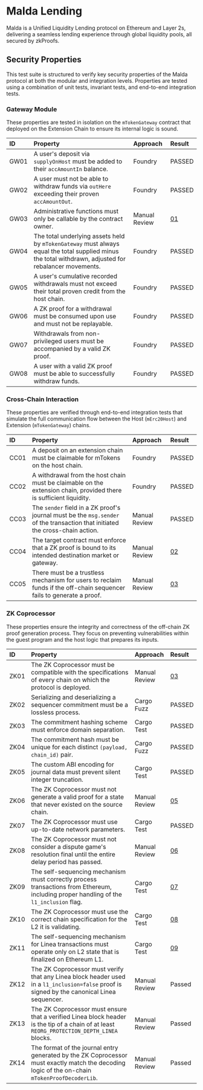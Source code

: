 # Malda Lending

Malda is a Unified Liquidity Lending protocol on Ethereum and Layer 2s,
delivering a seamless lending experience through global liquidity pools, all
secured by zkProofs.

## Security Properties

This test suite is structured to verify key security properties of the Malda
protocol at both the modular and integration levels. Properties are tested using
a combination of unit tests, invariant tests, and end-to-end integration tests.

### Gateway Module

These properties are tested in isolation on the `mTokenGateway` contract that
deployed on the Extension Chain to ensure its internal logic is sound.

| ID   | Property                                                                                                                                               | Approach      | Result                |
| :--- | :----------------------------------------------------------------------------------------------------------------------------------------------------- | :------------ | :-------------------- |
| GW01 | A user's deposit via `supplyOnHost` must be added to their `accAmountIn` balance.                                                                      | Foundry       | PASSED                |
| GW02 | A user must not be able to withdraw funds via `outHere` exceeding their proven `accAmountOut`.                                                         | Foundry       | PASSED                |
| GW03 | Administrative functions must only be callable by the contract owner.                                                                                  | Manual Review | [01](/findings/01.md) |
| GW04 | The total underlying assets held by `mTokenGateway` must always equal the total supplied minus the total withdrawn, adjusted for rebalancer movements. | Foundry       | PASSED                |
| GW05 | A user's cumulative recorded withdrawals must not exceed their total proven credit from the host chain.                                                | Foundry       | PASSED                |
| GW06 | A ZK proof for a withdrawal must be consumed upon use and must not be replayable.                                                                      | Foundry       | PASSED                |
| GW07 | Withdrawals from non-privileged users must be accompanied by a valid ZK proof.                                                                         | Foundry       | PASSED                |
| GW08 | A user with a valid ZK proof must be able to successfully withdraw funds.                                                                              | Foundry       | PASSED                |

### Cross-Chain Interaction

These properties are verified through end-to-end integration tests that simulate
the full communication flow between the Host (`mErc20Host`) and Extension
(`mTokenGateway`) chains.

| ID   | Property                                                                                                                      | Approach      | Result                |
| :--- | :---------------------------------------------------------------------------------------------------------------------------- | :------------ | :-------------------- |
| CC01 | A deposit on an extension chain must be claimable for mTokens on the host chain.                                              | Foundry       | PASSED                |
| CC02 | A withdrawal from the host chain must be claimable on the extension chain, provided there is sufficient liquidity.            | Foundry       | PASSED                |
| CC03 | The `sender` field in a ZK proof's journal must be the `msg.sender` of the transaction that initiated the cross-chain action. | Manual Review | PASSED                |
| CC04 | The target contract must enforce that a ZK proof is bound to its intended destination market or gateway.                      | Manual Review | [02](/findings/02.md) |
| CC05 | There must be a trustless mechanism for users to reclaim funds if the off-chain sequencer fails to generate a proof.          | Manual Review | [03](/findings/03.md) |

### ZK Coprocessor

These properties ensure the integrity and correctness of the off-chain ZK proof
generation process. They focus on preventing vulnerabilities within the guest
program and the host logic that prepares its inputs.

| ID   | Property                                                                                                                                       | Approach      | Result                |
| :--- | :--------------------------------------------------------------------------------------------------------------------------------------------- | :------------ | :-------------------- |
| ZK01 | The ZK Coprocessor must be compatible with the specifications of every chain on which the protocol is deployed.                                | Manual Review | [03](/findings/03.md) |
| ZK02 | Serializing and deserializing a sequencer commitment must be a lossless process.                                                               | Cargo Fuzz    | PASSED                |
| ZK03 | The commitment hashing scheme must enforce domain separation.                                                                                  | Cargo Test    | PASSED                |
| ZK04 | The commitment hash must be unique for each distinct `(payload, chain_id)` pair.                                                               | Cargo Fuzz    | PASSED                |
| ZK05 | The custom ABI encoding for journal data must prevent silent integer truncation.                                                               | Cargo Test    | PASSED                |
| ZK06 | The ZK Coprocessor must not generate a valid proof for a state that never existed on the source chain.                                         | Manual Review | [05](/findings/05.md) |
| ZK07 | The ZK Coprocessor must use up-to-date network parameters.                                                                                     | Cargo Test    | PASSED                |
| ZK08 | The ZK Coprocessor must not consider a dispute game's resolution final until the entire delay period has passed.                               | Manual Review | [06](/findings/06.md) |
| ZK09 | The self-sequencing mechanism must correctly process transactions from Ethereum, including proper handling of the `l1_inclusion` flag.         | Cargo Test    | [07](/findings/07.md) |
| ZK10 | The ZK Coprocessor must use the correct chain specification for the L2 it is validating.                                                       | Cargo Test    | [08](/findings/08.md) |
| ZK11 | The self-sequencing mechanism for Linea transactions must operate only on L2 state that is finalized on Ethereum L1.                           | Cargo Test    | [09](/findings/09.md) |
| ZK12 | The ZK Coprocessor must verify that any Linea block header used in a `l1_inclusion=false` proof is signed by the canonical Linea sequencer.    | Manual Review | Passed                |
| ZK13 | The ZK Coprocessor must ensure that a verified Linea block header is the tip of a chain of at least `REORG_PROTECTION_DEPTH_LINEA` blocks.     | Manual Review | Passed                |
| ZK14 | The format of the journal entry generated by the ZK Coprocessor must exactly match the decoding logic of the on-chain `mTokenProofDecoderLib`. | Manual Review | Passed                |
